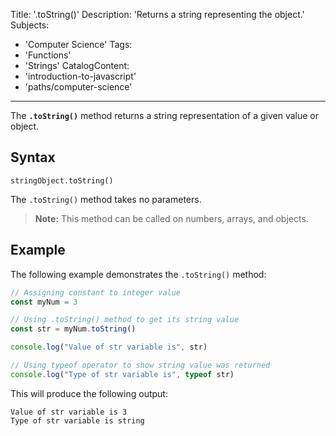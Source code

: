 
Title: '.toString()'
Description: 'Returns a string representing the object.'
Subjects:
  - 'Computer Science'
Tags:
  - 'Functions'
  - 'Strings'
CatalogContent:
  - 'introduction-to-javascript'
  - 'paths/computer-science'
---

The **`.toString()`** method returns a string representation of a given value or object.

## Syntax

```pseudo
stringObject.toString()
```

The `.toString()` method takes no parameters.

> **Note:** This method can be called on numbers, arrays, and objects.

## Example

The following example demonstrates the `.toString()` method:

```js
// Assigning constant to integer value
const myNum = 3

// Using .toString() method to get its string value
const str = myNum.toString()

console.log("Value of str variable is", str)

// Using typeof operator to show string value was returned
console.log("Type of str variable is", typeof str)
```

This will produce the following output:

```shell
Value of str variable is 3
Type of str variable is string
```
